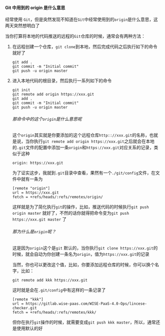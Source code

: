 #### Git 中用到的 origin 是什么意思

经常使用 `Git`，但是突然发现不知道在`Git`中经常使用到的`origin`是什么意思，这两天突然想明白了

当你打算将本地的代码推送的远程的`Git`仓库的时候，通常会有两种方法：

1. 在远程创建一个仓库，`git clone`到本地，然后完成代码之后执行如下的命令就好了

   ```
   git add .
   git commit -m "Initial commit"
   git push -u origin master
   ```

2. 进入本地代码的根目录，然后执行一系列如下的命令

   ```
   git init
   git remote add origin https://xxx.git
   git add .
   git commit -m "Initial commit"
   git push -u origin master
   ```

   ###### 那命令中的这个`origin`是什么意思呢

   这个`origin`其实就是你要添加的这个远程仓库`http:://xxx.git`的名称，也就是说，当你执行`git remote add origin https://xxx.git`之后就会在本地的`.git`文件的配置中添加一条`origin`和`https://xxx.git`对应关系的记录，类似于这种

   ```
   origin: https://xxx.git
   ```

   为了证实这步，我就到`.git`目录中查看，果然有一个`./git/config`文件，在文件中就有一条为

   ```
   [remote "origin"]
   url = https://xxx.git
   fetch = +refs/heads/:refs/remotes/origin/
   ```

   这样就是为了简化执行`git`的操作，比如，推送代码的时候执行`git push origin master` 就好了，不然的话你就得把命令变为`git push https://xxx.git master` 了

   ###### 那为什么是`origin`呢？

   这是因为`origin`这个是`git` 默认的，当你执行`git clone https://xxx.git`的时候，就会自动为你创建一条名为`origin`，值为`https://xxx.git`的记录

   当然，你也可以更改这个值，比如，你要添加远程仓库的时候，你可以换个名字，比如：

   ```
   git remote add kkk https://xxx.git
   ```

   这时就是会在`.git/config`中有这样的一条记录了

   ```
   [remote "kkk"]
   url = https://gitlab.wise-paas.com/WISE-PaaS-4.0-Ops/lincese-checker.git
   fetch = +refs/heads/:refs/remotes/kkk/
   ```

   但你在执行`git`操作的时候，就需要变成`git push kkk master`，所以，通常还是使用默认的好